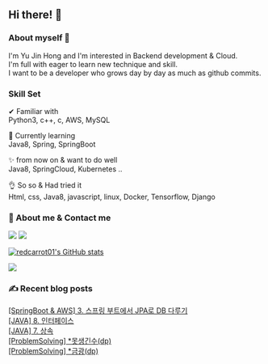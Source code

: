 

## Hi there! 👋


### About myself 🥕

I'm Yu Jin Hong and I'm interested in Backend development & Cloud.   
I'm full with eager to learn new technique and skill.   
I want to be a developer who grows day by day as much as github commits.   


### Skill Set 

✔ Familiar with  
Python3, c++, c, AWS, MySQL

🙌 Currently learning   
Java8, Spring, SpringBoot

✨ from now on & want to do well   
Java8, SpringCloud, Kubernetes ..

👌 So so & Had tried it  
Html, css, Java8, javascript, linux, Docker, Tensorflow, Django


### 📧 About me & Contact me 

  <a href="https://velog.io/@redcarrot01"><img src="https://img.shields.io/badge/Tech%20Blog-11B48A?style=flat-square&logo=Vimeo&logoColor=white&link=https://velog.io/@redcarrot01"/></a>  <a href="mailto:redccc9010@gmail.com"><img src="https://img.shields.io/badge/Gmail-d14836?style=flat-square&logo=Gmail&logoColor=white&link=redcarrot01@gmail.com"/></a> 


[![redcarrot01's GitHub stats](https://github-readme-stats.vercel.app/api?username=redcarrot01&count_private=true&show_icons=true&theme=omni)](https://github.com/anuraghazra/github-readme-stats)

<a href="https://hits.seeyoufarm.com"><img src="https://hits.seeyoufarm.com/api/count/incr/badge.svg?url=https%3A%2F%2Fgithub.com%2Fredcarrot01&count_bg=%2379C83D&title_bg=%23555555&icon=&icon_color=%23E7E7E7&title=hits&edge_flat=false"/></a>

### ✍ Recent blog posts 
[[SpringBoot & AWS] 3. 스프링 부트에서 JPA로 DB 다루기](https://velog.io/@redcarrot01/SpringBoot-AWS-3.-%EC%8A%A4%ED%94%84%EB%A7%81-%EB%B6%80%ED%8A%B8%EC%97%90%EC%84%9C-JPA%EB%A1%9C-DB-%EB%8B%A4%EB%A3%A8%EA%B8%B0) <br>
[[JAVA] 8. 인터페이스](https://velog.io/@redcarrot01/JAVA-8.-%EC%9D%B8%ED%84%B0%ED%8E%98%EC%9D%B4%EC%8A%A4) <br>
[[JAVA] 7. 상속](https://velog.io/@redcarrot01/JAVA-7.-%EC%83%81%EC%86%8D) <br>
[[ProblemSolving] *못생긴수(dp)](https://velog.io/@redcarrot01/ProblemSolving-%EB%AA%BB%EC%83%9D%EA%B8%B4%EC%88%98dp) <br>
[[ProblemSolving] *금광(dp)](https://velog.io/@redcarrot01/ProblemSolving-%EA%B8%88%EA%B4%91dp) <br>
